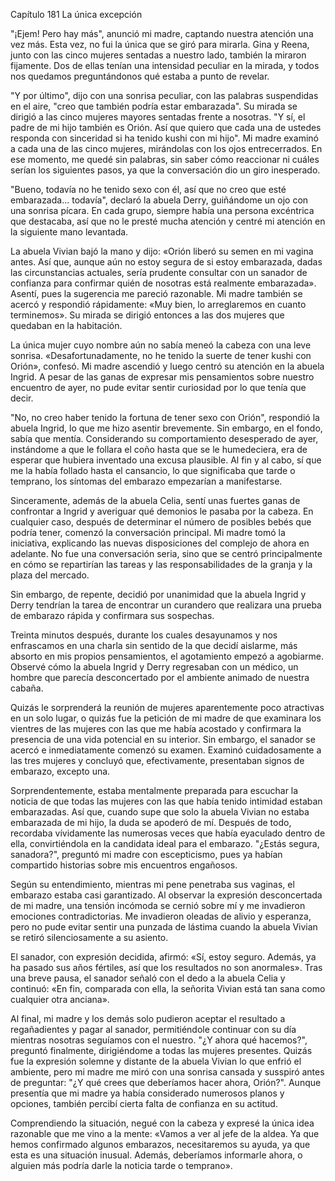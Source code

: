
Capítulo 181 La única excepción

"¡Ejem! Pero hay más", anunció mi madre, captando nuestra atención una vez más. Esta vez, no fui la única que se giró para mirarla. Gina y Reena, junto con las cinco mujeres sentadas a nuestro lado, también la miraron fijamente. Dos de ellas tenían una intensidad peculiar en la mirada, y todos nos quedamos preguntándonos qué estaba a punto de revelar.

"Y por último", dijo con una sonrisa peculiar, con las palabras suspendidas en el aire, "creo que también podría estar embarazada". Su mirada se dirigió a las cinco mujeres mayores sentadas frente a nosotras. "Y sí, el padre de mi hijo también es Orión. Así que quiero que cada una de ustedes responda con sinceridad si ha tenido kushi con mi hijo". Mi madre examinó a cada una de las cinco mujeres, mirándolas con los ojos entrecerrados. En ese momento, me quedé sin palabras, sin saber cómo reaccionar ni cuáles serían los siguientes pasos, ya que la conversación dio un giro inesperado.

"Bueno, todavía no he tenido sexo con él, así que no creo que esté embarazada... todavía", declaró la abuela Derry, guiñándome un ojo con una sonrisa pícara. En cada grupo, siempre había una persona excéntrica que destacaba, así que no le presté mucha atención y centré mi atención en la siguiente mano levantada.

La abuela Vivian bajó la mano y dijo: «Orión liberó su semen en mi vagina antes. Así que, aunque aún no estoy segura de si estoy embarazada, dadas las circunstancias actuales, sería prudente consultar con un sanador de confianza para confirmar quién de nosotras está realmente embarazada». Asentí, pues la sugerencia me pareció razonable. Mi madre también se acercó y respondió rápidamente: «Muy bien, lo arreglaremos en cuanto terminemos». Su mirada se dirigió entonces a las dos mujeres que quedaban en la habitación.

La única mujer cuyo nombre aún no sabía meneó la cabeza con una leve sonrisa. «Desafortunadamente, no he tenido la suerte de tener kushi con Orión», confesó. Mi madre ascendió y luego centró su atención en la abuela Ingrid. A pesar de las ganas de expresar mis pensamientos sobre nuestro encuentro de ayer, no pude evitar sentir curiosidad por lo que tenía que decir.

"No, no creo haber tenido la fortuna de tener sexo con Orión", respondió la abuela Ingrid, lo que me hizo asentir brevemente. Sin embargo, en el fondo, sabía que mentía. Considerando su comportamiento desesperado de ayer, instándome a que le follara el coño hasta que se le humedeciera, era de esperar que hubiera inventado una excusa plausible. Al fin y al cabo, sí que me la había follado hasta el cansancio, lo que significaba que tarde o temprano, los síntomas del embarazo empezarían a manifestarse.

Sinceramente, además de la abuela Celia, sentí unas fuertes ganas de confrontar a Ingrid y averiguar qué demonios le pasaba por la cabeza. En cualquier caso, después de determinar el número de posibles bebés que podría tener, comenzó la conversación principal. Mi madre tomó la iniciativa, explicando las nuevas disposiciones del complejo de ahora en adelante. No fue una conversación seria, sino que se centró principalmente en cómo se repartirían las tareas y las responsabilidades de la granja y la plaza del mercado.

Sin embargo, de repente, decidió por unanimidad que la abuela Ingrid y Derry tendrían la tarea de encontrar un curandero que realizara una prueba de embarazo rápida y confirmara sus sospechas.

Treinta minutos después, durante los cuales desayunamos y nos enfrascamos en una charla sin sentido de la que decidí aislarme, más absorto en mis propios pensamientos, el agotamiento empezó a agobiarme. Observé cómo la abuela Ingrid y Derry regresaban con un médico, un hombre que parecía desconcertado por el ambiente animado de nuestra cabaña.

Quizás le sorprenderá la reunión de mujeres aparentemente poco atractivas en un solo lugar, o quizás fue la petición de mi madre de que examinara los vientres de las mujeres con las que me había acostado y confirmara la presencia de una vida potencial en su interior. Sin embargo, el sanador se acercó e inmediatamente comenzó su examen. Examinó cuidadosamente a las tres mujeres y concluyó que, efectivamente, presentaban signos de embarazo, excepto una.

Sorprendentemente, estaba mentalmente preparada para escuchar la noticia de que todas las mujeres con las que había tenido intimidad estaban embarazadas. Así que, cuando supe que solo la abuela Vivian no estaba embarazada de mi hijo, la duda se apoderó de mí. Después de todo, recordaba vívidamente las numerosas veces que había eyaculado dentro de ella, convirtiéndola en la candidata ideal para el embarazo. "¿Estás segura, sanadora?", preguntó mi madre con escepticismo, pues ya habían compartido historias sobre mis encuentros engañosos.

Según su entendimiento, mientras mi pene penetraba sus vaginas, el embarazo estaba casi garantizado. Al observar la expresión desconcertada de mi madre, una tensión incómoda se cernió sobre mí y me invadieron emociones contradictorias. Me invadieron oleadas de alivio y esperanza, pero no pude evitar sentir una punzada de lástima cuando la abuela Vivian se retiró silenciosamente a su asiento.

El sanador, con expresión decidida, afirmó: «Sí, estoy seguro. Además, ya ha pasado sus años fértiles, así que los resultados no son anormales». Tras una breve pausa, el sanador señaló con el dedo a la abuela Celia y continuó: «En fin, comparada con ella, la señorita Vivian está tan sana como cualquier otra anciana».

Al final, mi madre y los demás solo pudieron aceptar el resultado a regañadientes y pagar al sanador, permitiéndole continuar con su día mientras nosotras seguíamos con el nuestro. "¿Y ahora qué hacemos?", preguntó finalmente, dirigiéndome a todas las mujeres presentes. Quizás fue la expresión solemne y distante de la abuela Vivian lo que enfrió el ambiente, pero mi madre me miró con una sonrisa cansada y susspiró antes de preguntar: "¿Y qué crees que deberíamos hacer ahora, Orión?". Aunque presentía que mi madre ya había considerado numerosos planos y opciones, también percibí cierta falta de confianza en su actitud.

Comprendiendo la situación, negué con la cabeza y expresé la única idea razonable que me vino a la mente: «Vamos a ver al jefe de la aldea. Ya que hemos confirmado algunos embarazos, necesitaremos su ayuda, ya que esta es una situación inusual. Además, deberíamos informarle ahora, o alguien más podría darle la noticia tarde o temprano».
